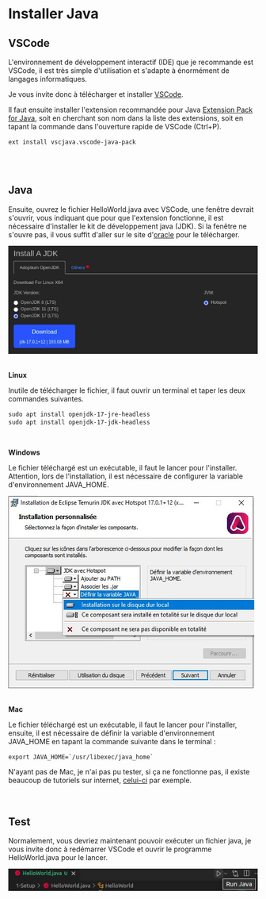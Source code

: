# **Installer Java**

## **VSCode**

L'environnement de développement interactif (IDE) que je recommande est VSCode, il est très simple d'utilisation et s'adapte à énormément de langages informatiques.

Je vous invite donc à télécharger et installer [VSCode](https://code.visualstudio.com/).


Il faut ensuite installer l'extension recommandée pour Java [Extension Pack for Java](https://marketplace.visualstudio.com/items?itemName=vscjava.vscode-java-pack), soit en cherchant son nom dans la liste des extensions, soit en tapant la commande dans l'ouverture rapide de VSCode (Ctrl+P).
```
ext install vscjava.vscode-java-pack
```
<br><br>



## **Java**

Ensuite, ouvrez le fichier HelloWorld.java avec VSCode, une fenêtre devrait s'ouvrir, vous indiquant que pour que l'extension fonctionne, il est nécessaire d'installer le kit de développement java (JDK). Si la fenêtre ne s'ouvre pas, il vous suffit d'aller sur le site d'[oracle](http://jdk.java.net/) pour le télécharger.

![](../_images/openjdk.jpg)
<br><br>

**Linux**

Inutile de télécharger le fichier, il faut ouvrir un terminal et taper les deux commandes suivantes.
```
sudo apt install openjdk-17-jre-headless
sudo apt install openjdk-17-jdk-headless
```
<br>

**Windows**

Le fichier téléchargé est un exécutable, il faut le lancer pour l'installer. Attention, lors de l'installation, il est nécessaire de configurer la variable d'environnement JAVA_HOME.

![](../_images/javahomewindows.jpg)
<br><br>



**Mac**

Le fichier téléchargé est un exécutable, il faut le lancer pour l'installer, ensuite, il est nécessaire de définir la variable d'environnement JAVA_HOME en tapant la commande suivante dans le terminal :

```
export JAVA_HOME=`/usr/libexec/java_home`
```
N'ayant pas de Mac, je n'ai pas pu tester, si ça ne fonctionne pas, il existe beaucoup de tutoriels sur internet, [celui-ci](https://www.youtube.com/watch?v=hts1lGSKZfc) par exemple.
<br><br><br>



## **Test**

Normalement, vous devriez maintenant pouvoir exécuter un fichier java, je vous invite donc à redémarrer VSCode et ouvrir le programme HelloWorld.java pour le lancer.

![](../_images/run.jpg)